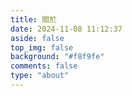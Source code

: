 ```yaml
---
title: 關於
date: 2024-11-08 11:12:37
aside: false
top_img: false
background: "#f8f9fe"
comments: false
type: "about"
---
```

